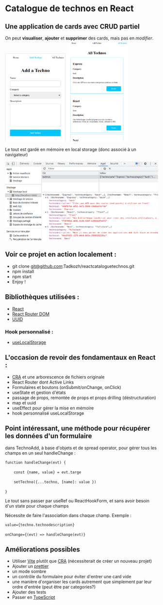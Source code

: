 # Catalogue de technos en React

## Une application de cards avec CRUD partiel

On peut **visualiser**, **ajouter** et **supprimer** des cards, mais pas en *modifier*.
<img src="public/reactcataloguetechnosAdd.png#left" alt="Add" width="200"/>
<img src="public/reactcataloguetechnosListe.png#right" alt="List" width="200"/>

Le tout est gardé en mémoire en local storage (donc associé à un navigateur)

![reactcataloguetechnosLocalstorage](public/reactcataloguetechnosLocalstorage.png#center)

## Voir ce projet en action localement :
- git clone git@github.com:Tadkozh/reactcataloguetechnos.git
- npm install
- npm start
- Enjoy !
## Bibliothèques utilisées :
- [React](https://react.dev)
- [React Router DOM](https://reactrouter.com/) 
- [UUID](https://www.npmjs.com/package/uuid)
### Hook personnalisé :
- [useLocalStorage](https://usehooks.com/)
## L'occasion de revoir des fondamentaux en React :
- [CRA](https://create-react-app.dev) et une arborescence de fichiers originale
- React Router dont Active Links
- Formulaires et boutons (onSubmit/onChange, onClick)
- useState et gestion d'états
- passage de props, remontée de props et props drilling (déstructuration)
- map et uuid
- useEffect pour gérer la mise en mémoire
- hook personnalisé useLocalStorage
## Point intéressant, une méthode pour récupérer les données d'un formulaire
dans TechnoAdd, à base d'objets et de spread operator, pour gérer tous les champs en un seul handleChange : 

	function handleChange(evt) {

		const {name, value} = evt.targe

		setTechno({...techno, [name]: value })

	}
Le tout sans passer par useRef ou ReactHookForm, et sans avoir besoin d'un state pour chaque champs
	
Nécessite de faire l'association dans chaque champ. Exemple :

	value={techno.technodescription} 

	onChange={(evt) => handleChange(evt)}
	
## Améliorations possibles
- Utiliser [Vite](https://vitejs.dev) plutôt que [CRA](https://create-react-app.dev) (nécessiterait de créer un nouveau projet)
- Ajouter un [prettier](https://prettier.io)
- un mode sombre
- un contrôle du formulaire pour éviter d'entrer une card vide
- une manière d'organiser les cards autrement que simplement par leur ordre d'entrée (peut être par categories?)
- Ajouter des tests
- Passer en [TypeScript](https://infodocbib.net/2023/01/typescript-un-passage-oblige/)